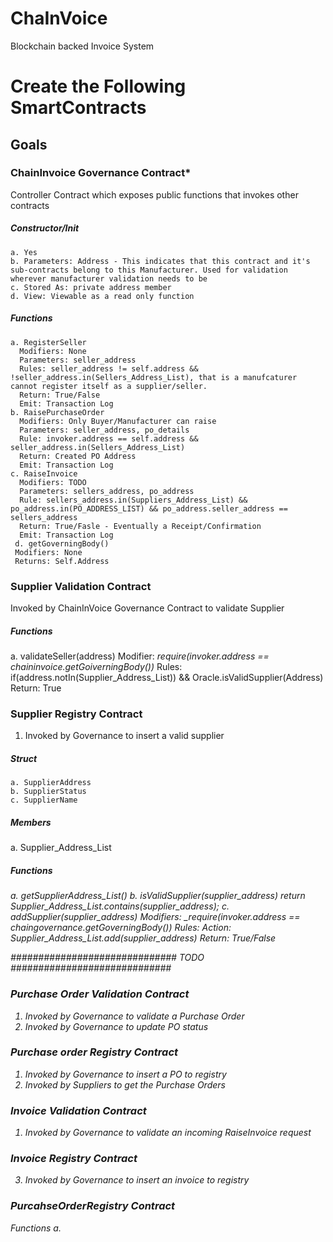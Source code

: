 # ChaInVoice
Blockchain backed Invoice System

# Create the Following SmartContracts 


## Goals 

### ChainInvoice Governance Contract* 
Controller Contract which exposes public functions that invokes other contracts 
  ##### Constructor/Init
    a. Yes
    b. Parameters: Address - This indicates that this contract and it's sub-contracts belong to this Manufacturer. Used for validation wherever manufacturer validation needs to be 
    c. Stored As: private address member
    d. View: Viewable as a read only function
  #####  Functions
    a. RegisterSeller
      Modifiers: None
      Parameters: seller_address
      Rules: seller_address != self.address && !seller_address.in(Sellers_Address_List), that is a manufcaturer cannot register itself as a supplier/seller.
      Return: True/False
      Emit: Transaction Log
    b. RaisePurchaseOrder
      Modifiers: Only Buyer/Manufacturer can raise
      Parameters: seller_address, po_details
      Rule: invoker.address == self.address && seller_address.in(Sellers_Address_List)
      Return: Created PO Address
      Emit: Transaction Log
    c. RaiseInvoice
      Modifiers: TODO
      Parameters: sellers_address, po_address
      Rule: sellers_address.in(Suppliers_Address_List) && po_address.in(PO_ADDRESS_LIST) && po_address.seller_address == sellers_address
      Return: True/Fasle - Eventually a Receipt/Confirmation
      Emit: Transaction Log
     d. getGoverningBody()
     Modifiers: None
     Returns: Self.Address
     

### Supplier Validation Contract  
Invoked by ChainInVoice Governance Contract to validate Supplier
  #####  Functions
  a. validateSeller(address)
  Modifier: _require(invoker.address == chaininvoice.getGoiverningBody())_
  Rules: if(address.notIn(Supplier_Address_List)) && Oracle.isValidSupplier(Address)
  Return: True
  
### Supplier Registry Contract  
1. Invoked by Governance to insert a valid supplier  
  #####  Struct
    a. SupplierAddress
    b. SupplierStatus
    c. SupplierName
  #####  Members
  a. Supplier_Address_List<Address>
  #####  Functions
  a. getSupplierAddress_List()
  b. isValidSupplier(supplier_address) return Supplier_Address_List.contains(supplier_address);
  c. addSupplier(supplier_address)
    Modifiers: _require(invoker.address == chaingovernance.getGoverningBody())
    Rules:
    Action: Supplier_Address_List.add(supplier_address)
    Return: True/False
  

############################## TODO #############################

### Purchase Order Validation Contract  
1. Invoked by Governance to validate a Purchase Order  
2. Invoked by Governance to update PO status 
### Purchase order Registry Contract  
1. Invoked by Governance to insert a PO to registry  
2. Invoked by Suppliers to get the Purchase Orders 
### Invoice Validation Contract 
1. Invoked by Governance to validate an incoming RaiseInvoice request  
### Invoice Registry Contract 
3. Invoked by Governance to insert an invoice to registry  
### PurcahseOrderRegistry Contract
  Functions
    a.



